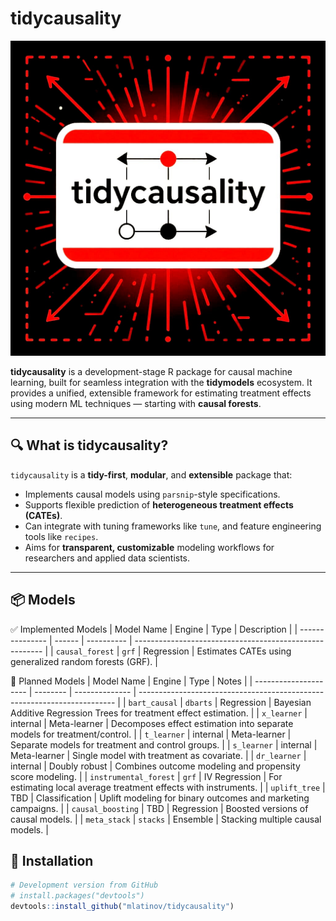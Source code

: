# tidycausality

![tidycausality badge](gRRCfAZU2SQq366ERLH0-aX7uO-adjusted.jpg)

**tidycausality** is a development-stage R package for causal machine learning, built for seamless integration with the **tidymodels** ecosystem. It provides a unified, extensible framework for estimating treatment effects using modern ML techniques — starting with **causal forests**.

---

## 🔍 What is tidycausality?

`tidycausality` is a **tidy-first**, **modular**, and **extensible** package that:

- Implements causal models using `parsnip`-style specifications.
- Supports flexible prediction of **heterogeneous treatment effects (CATEs)**.
- Can integrate with tuning frameworks like `tune`, and feature engineering tools like `recipes`.
- Aims for **transparent, customizable** modeling workflows for researchers and applied data scientists.

---
## 📦 Models

✅ Implemented Models
| Model Name      | Engine | Type       | Description                                             |
| --------------- | ------ | ---------- | ------------------------------------------------------- |
| `causal_forest` | `grf`  | Regression | Estimates CATEs using generalized random forests (GRF). |

🧪 Planned Models
| Model Name            | Engine   | Type           | Notes                                                                    |
| --------------------- | -------- | -------------- | ------------------------------------------------------------------------ |
| `bart_causal`         | `dbarts` | Regression     | Bayesian Additive Regression Trees for treatment effect estimation.      |
| `x_learner`           | internal | Meta-learner   | Decomposes effect estimation into separate models for treatment/control. |
| `t_learner`           | internal | Meta-learner   | Separate models for treatment and control groups.                        |
| `s_learner`           | internal | Meta-learner   | Single model with treatment as covariate.                                |
| `dr_learner`          | internal | Doubly robust  | Combines outcome modeling and propensity score modeling.                 |
| `instrumental_forest` | `grf`    | IV Regression  | For estimating local average treatment effects with instruments.         |
| `uplift_tree`         | TBD      | Classification | Uplift modeling for binary outcomes and marketing campaigns.             |
| `causal_boosting`     | TBD      | Regression     | Boosted versions of causal models.                                       |
| `meta_stack`          | `stacks` | Ensemble       | Stacking multiple causal models.                                         |


## 🚀 Installation

```r
# Development version from GitHub
# install.packages("devtools")
devtools::install_github("mlatinov/tidycausality")
